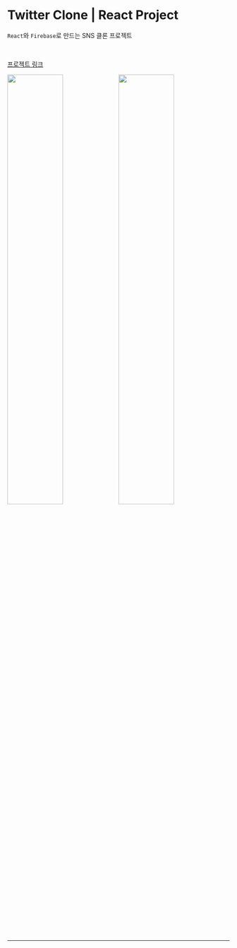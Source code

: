 # Twitter Clone | React Project

`React`와 `Firebase`로 만드는 SNS 클론 프로젝트

<br />

[프로젝트 링크](https://pshtony1.github.io/twitter-clone/)

<img src="https://user-images.githubusercontent.com/67461578/110203648-ac01a700-7eb2-11eb-908e-d225c2b66484.png" width="50%" /><img src="https://user-images.githubusercontent.com/67461578/110203647-aad07a00-7eb2-11eb-9a6e-4585d0cd8e7c.png" width="50%" />

---

